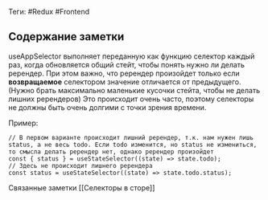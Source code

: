 Теги: #Redux #Frontend
## Содержание заметки
useAppSelector выполняет переданную как функцию селектор каждый раз, когда обновляется общий стейт, чтобы понять нужно ли делать ререндер. При этом важно, что ререндер произойдет только если __возвращаемое__ селектором значение отличается от предыдущего. (Нужно брать максимально маленькие кусочки стейта, чтобы не делать лишних ререндеров)
Это происходит очень часто, поэтому селекторы не должны быть очень долгими с точки зрения времени.

Пример:
```TS
// В первом варианте происходит лишний ререндер, т.к. нам нужен лишь status, а не весь todo. Если todo изменится, но status не измениться, то смысла делать ререндер нет, однако ререндер произойдет
const { status } = useStateSelector((state) => state.todo); 
// Здесь не происходит лишнего ререндера 
const status = useStateSelector((state) => state.todo.status);
```
Связанные заметки
[[Селекторы в сторе]]